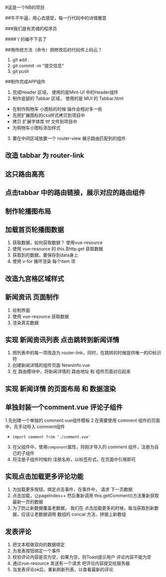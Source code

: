 #这是一个NB的项目

##牛不牛逼，用心去感受，每一行代码中的诗情雅意

###我们是有灵魂的程序员

####丫的编不下去了

##用传统方法（命令）把修改后的代码传上码云？
1. git add .
2. git commit -m "提交信息"
3. git push

##制作完成APP组件
1. 完成Header 区域， 使用的是Mint-UI 中的Header组件
2. 制作底部的 Tabbar 区域， 使用的是 MUI 的 Tabbar.html 
 + 在制作购物车 小图标的时候 操作会相对多一些
 + 先把扩展图标的css样式拷贝到项目中
 + 拷贝 扩展字体库 ttf  文件到项目中
 + 为购物车小图标添加样式

3. 要在中间区域放置一个 router-view 展示路由匹配到的组件

## 改造 tabbar 为 router-link

## 这只路由高亮

## 点击tabbar 中的路由链接，展示对应的路由组件

## 制作轮播图布局

## 加载首页轮播图数据
1. 获取数据，如何获取数据？ 使用vue-resource
2. 使用 vue-resource 的 this.$http.get 获取数据
3. 获取到的数据，要保存到data身上
4. 使用 v-for 循环渲染 每个item 项

## 改造九宫格区域样式

## 新闻资讯 页面制作 
1. 绘制界面
2. 使用 vue-resource 获取数据
3. 渲染真实数据

## 实现 新闻资讯列表 点击跳转到新闻详情
1. 把列表中的每一项改造为 router-link，同时，在跳转的时候提供唯一的ID标识符
2. 创建新闻详情的组件页面 NewsInfo.vue
3. 在 路由模块中，将新闻详情的 路由地址 和 组件页面对应起来

## 实现 新闻详情 的页面布局 和 数据渲染

## 单独封装一个comment.vue 评论子组件
1.先创建一个单独的 comment.vue组件模板
2.在需要使用 comment 组件的页面中，先手动导入 comment组件
 + `import comment from './comment.vue'`
3. 在父组件中，使用`component`属性，将刚才导入的 comment 组件，注册为自己的子组件
4. 将注册子组件时候的 注册名称，以标签形式，在页面中引用即可

## 实现点击加载更多评论功能
1. 为加载更多按钮，绑定点击事件，在事件中， 请求 下一页数据
2. 点击加载，让pageIndex++ 然后重新调用 this.getComment()方法重新获取最新一页的数据
3. 为了防止新数据覆盖老数据， 我们在 点击加载更多的时候，每当获取到新数据，应该让老数据调用 数组的 concat 方法，拼接上新数组

## 发表评论
1. 把文本框做双向的数据绑定
2. 为发表按钮绑定一个事件
3. 校验评论内容是否为空，如果为空，则Toast提示用户 评论内容不能为空
4. 通过vue-resource 发送有一个请求 吧评论内容提交给服务器
5. 当发表评论ok后，重新刷新列表，以查看最新的评论
